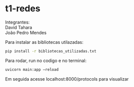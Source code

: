 # t1-redes

Integrantes:<br> 
David Tahara<br>
João Pedro Mendes<br>


Para instalar as bibliotecas utilazadas:
```bash
pip install -r bibliotecas_utilizadas.txt
```
Para rodar, run no codigo e no terminal:
```bash
uvicorn main:app —reload
```
Em seguida acesse localhost:8000/protocols para visualizar

